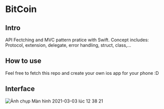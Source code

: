 #  BitCoin

## Intro

API Fectching and MVC pattern pratice with Swift. Concept includes: Protocol, extension, delegate, error handling, struct, class,...

## How to use

Feel free to fetch this repo and create your own ios app for your phone :D 

## Interface

![Ảnh chụp Màn hình 2021-03-03 lúc 12 38 21](https://user-images.githubusercontent.com/45658401/109793476-5cef1400-7c1d-11eb-98ae-6d89314c5dc7.png)